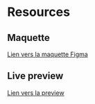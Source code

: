# Resources

## Maquette

[Lien vers la maquette Figma](https://www.figma.com/file/VbPu5A3iLG2RUEoJgmI3bW/Test-Decoupe?node-id=163%3A1073)

## Live preview

[Lien vers la preview](https://cecilia-pocket.github.io/ICE-TEST/)
